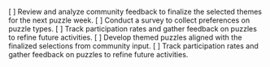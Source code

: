 [ ] Review and analyze community feedback to finalize the selected themes for the next puzzle week.
[ ] Conduct a survey to collect preferences on puzzle types.
[ ] Track participation rates and gather feedback on puzzles to refine future activities.
[ ] Develop themed puzzles aligned with the finalized selections from community input.
[ ] Track participation rates and gather feedback on puzzles to refine future activities.
